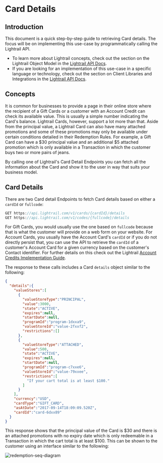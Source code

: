 # Card Details

## Introduction

This document is a quick step-by-step guide to retrieving Card details. The focus will be on implementing this use-case by programmatically calling the Lightrail API. 

- To learn more about Lightrail concepts, check out the section on the Lightrail Object Model in the [Lightrail API Docs](https://www.lightrail.com/docs/). 
- If you are looking for an implementation of this use-case in a specific language or technology, check out the section on Client Libraries and Integrations in the [Lightrail API Docs](https://www.lightrail.com/docs/).

## Concepts

It is common for businesses to provide a page in their online store where the recipient of a Gift Cards or a customer with an Account Credit can check its available value. This is usually a simple number indicating the Card's balance. Lightrail Cards, however, support a lot more than that. Aside from the principal value, a Lightrail Card can also have many attached promotions and some of these promotions may only be available under certain conditions detailed in their Redemption Rules. For example, a Gift Card can have a $30 principal value and an additional $5 attached promotion which is only available in a Transaction in which the customer buys two or more pairs of jeans.

By calling one of Lightrail's Card Detail Endpoints you can fetch all the information about the Card and show it to the user in way that suits your business model. 

## Card Details

There are two Card detail Endpoints to fetch Card details based on either a `cardId` or `fullcode`:

```javascript
GET https://api.lightrail.com/v1/cards/{cardId}/details
GET https://api.lightrail.com/v1/codes/{fullcode}/details
```

For Gift Cards, you would usually use the one based on `fullcode` because that is what the customer will provide on a web form on your website. For Account Cards, you usually have the Account Card's `cardId` or if you do not directly persist that, you can use the API to retrieve the `cardId` of a customer's Account Card for a given currency based on the customer's Contact identifier. For further details on this check out the Lightrail [Account Credits Implementation Guide](https://github.com/Giftbit/Lightrail-API-Docs/blob/master/use-cases/account-credits.md).  

The response to these calls includes a Card `details` object similar to the following:

```json
{  
  "details":{  
    "valueStores":[  
      {  
        "valueStoreType":"PRINCIPAL",
        "value":3000,
        "state":"ACTIVE",
        "expires":null,
        "startDate":null,
        "programId":"program-1dxxa9",
        "valueStoreId":"value-2fxxf2",
        "restrictions":[]
      },
      {  
        "valueStoreType":"ATTACHED",
        "value":500,
        "state":"ACTIVE",
        "expires":null,
        "startDate":null,
        "programId":"program-c7xxe6",
        "valueStoreId":"value-79xxee",
        "restrictions":[  
          "If your cart total is at least $100."
        ]
      }
    ],
    "currency":"USD",
    "cardType":"GIFT_CARD",
    "asAtDate":"2017-09-14T18:09:09.520Z",
    "cardId":"card-6dxx89"
  }
}
```

This response shows that the principal value of the Card is $30 and there is an attached promotions with no expiry date which is only redeemable in a Transaction in which the cart total is at least $100. This can be shown to the customer using an interface similar to the following:

![redemption-seq-diagram](https://giftbit.github.io/Lightrail-API-Docs/assets/card-details.png)